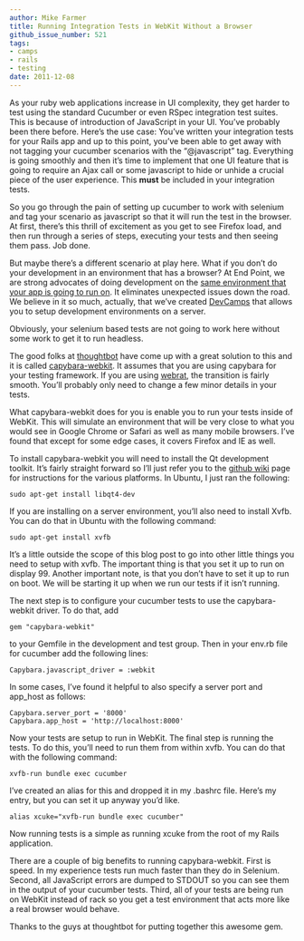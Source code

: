 ```yaml
---
author: Mike Farmer
title: Running Integration Tests in WebKit Without a Browser
github_issue_number: 521
tags:
- camps
- rails
- testing
date: 2011-12-08
---
```


As your ruby web applications increase in UI complexity, they get harder to test using the standard Cucumber or even RSpec integration test suites. This is because of introduction of JavaScript in your UI. You’ve probably been there before. Here’s the use case: You’ve written your integration tests for your Rails app and up to this point, you’ve been able to get away with not tagging your cucumber scenarios with the “@javascript” tag. Everything is going smoothly and then it’s time to implement that one UI feature that is going to require an Ajax call or some javascript to hide or unhide a crucial piece of the user experience. This **must** be included in your integration tests.

So you go through the pain of setting up cucumber to work with selenium and tag your scenario as javascript so that it will run the test in the browser. At first, there’s this thrill of excitement as you get to see Firefox load, and then run through a series of steps, executing your tests and then seeing them pass. Job done.

But maybe there’s a different scenario at play here. What if you don’t do your development in an environment that has a browser? At End Point, we are strong advocates of doing development on the [same environment that your app is going to run on](http://www.devcamps.org/why). It eliminates unexpected issues down the road. We believe in it so much, actually, that we’ve created [DevCamps](http://www.devcamps.org/) that allows you to setup development environments on a server.

Obviously, your selenium based tests are not going to work here without some work to get it to run headless.

The good folks at [thoughtbot](https://thoughtbot.com/) have come up with a great solution to this and it is called [capybara-webkit](https://github.com/thoughtbot). It assumes that you are using capybara for your testing framework. If you are using [webrat](https://github.com/brynary/webrat), the transition is fairly smooth. You’ll probably only need to change a few minor details in your tests.

What capybara-webkit does for you is enable you to run your tests inside of WebKit. This will simulate an environment that will be very close to what you would see in Google Chrome or Safari as well as many mobile browsers. I’ve found that except for some edge cases, it covers Firefox and IE as well.

To install capybara-webkit you will need to install the Qt development toolkit. It’s fairly straight forward so I’ll just refer you to the [github wiki](https://github.com/thoughtbot/capybara-webkit/wiki/Installing-QT) page for instructions for the various platforms. In Ubuntu, I just ran the following:

```plain
sudo apt-get install libqt4-dev
```

If you are installing on a server environment, you’ll also need to install Xvfb. You can do that in Ubuntu with the following command:

```plain
sudo apt-get install xvfb
```

It’s a little outside the scope of this blog post to go into other little things you need to setup with xvfb. The important thing is that you set it up to run on display 99. Another important note, is that you don’t have to set it up to run on boot. We will be starting it up when we run our tests if it isn’t running.

The next step is to configure your cucumber tests to use the capybara-webkit driver. To do that, add

```plain
gem "capybara-webkit"
```

to your Gemfile in the development and test group. Then in your env.rb file for cucumber add the following lines:

```plain
Capybara.javascript_driver = :webkit
```

In some cases, I’ve found it helpful to also specify a server port and app_host as follows:

```plain
Capybara.server_port = '8000'
Capybara.app_host = 'http://localhost:8000'
```

Now your tests are setup to run in WebKit. The final step is running the tests. To do this, you’ll need to run them from within xvfb. You can do that with the following command:

```plain
xvfb-run bundle exec cucumber
```

I’ve created an alias for this and dropped it in my .bashrc file. Here’s my entry, but you can set it up anyway you’d like.

```plain
alias xcuke="xvfb-run bundle exec cucumber"
```

Now running tests is a simple as running xcuke from the root of my Rails application.

There are a couple of big benefits to running capybara-webkit. First is speed. In my experience tests run much faster than they do in Selenium. Second, all JavaScript errors are dumped to STDOUT so you can see them in the output of your cucumber tests. Third, all of your tests are being run on WebKit instead of rack so you get a test environment that acts more like a real browser would behave.

Thanks to the guys at thoughtbot for putting together this awesome gem.
